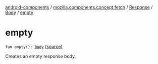 [android-components](../../../index.md) / [mozilla.components.concept.fetch](../../index.md) / [Response](../index.md) / [Body](index.md) / [empty](./empty.md)

# empty

`fun empty(): `[`Body`](index.md) [(source)](https://github.com/mozilla-mobile/android-components/blob/master/components/concept/fetch/src/main/java/mozilla/components/concept/fetch/Response.kt#L122)

Creates an empty response body.

